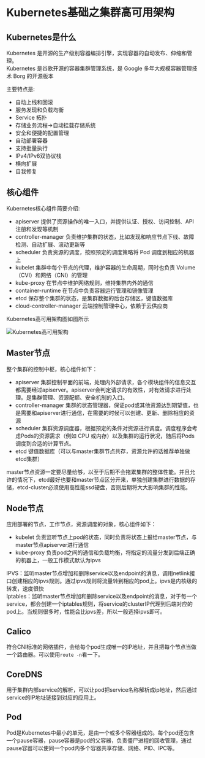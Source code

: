 # Kubernetes基础之集群高可用架构

## Kubernetes是什么

Kubernetes 是开源的生产级别容器编排引擎，实现容器的自动发布、伸缩和管理。  
Kubernetes 是谷歌开源的容器集群管理系统，是 Google 多年大规模容器管理技术 Borg 的开源版本

主要特点是:

- 自动上线和回滚
- 服务发现和负载均衡
- Service 拓扑
- 存储业务流程->自动挂载存储系统
- 安全和便捷的配置管理
- 自动部署容器
- 支持批量执行
- IPv4/IPv6双协议栈
- 横向扩展
- 自我修复

## 核心组件

Kubernetes核心组件简要介绍:

- apiserver 提供了资源操作的唯一入口，并提供认证、授权、访问控制、API 注册和发现等机制
- controller-manager 负责维护集群的状态，比如发现和响应节点下线、故障检测、自动扩展、滚动更新等
- scheduler 负责资源的调度，按照预定的调度策略将 Pod 调度到相应的机器上
- kubelet 集群中每个节点的代理，维护容器的生命周期，同时也负责 Volume（CVI）和网络（CNI）的管理
- kube-proxy 在节点中维护网络规则，维持集群内外的通信
- container-runtime 在节点中负责容器运行管理和镜像管理
- etcd 保存整个集群的状态，是集群数据的后台存储区，键值数据库
- cloud-controller-manager 云端控制管理中心，依赖于云供应商

Kubernetes高可用架构图如图所示

![Kubernetes高可用架构](https://deemoprobe.oss-cn-shanghai.aliyuncs.com/images/Kubernetes高可用架构.drawio.png)

## Master节点

整个集群的控制中枢，核心组件如下：

- apiserver 集群控制平面的前端，处理内外部请求，各个模块组件的信息交互都需要经过apiserver。apiserver会判定请求的有效性，对有效请求进行处理。是集群管理、资源配额、安全机制的入口。
- controller-manager 集群的状态管理器，保证pod或其他资源达到期望值，也是需要和apiserver进行通信，在需要的时候可以创建、更新、删除相应的资源
- scheduler 集群资源调度器，根据预定的条件对资源进行调度。调度程序会考虑Pods的资源需求（例如 CPU 或内存）以及集群的运行状况，随后将Pods调度到合适的计算节点。
- etcd 键值数据库（可以与master集群节点共存，资源允许的话推荐单独做etcd集群）

master节点资源一定要尽量给够，以至于后期不会拖累集群的整体性能。并且允许的情况下，etcd最好也要和master节点区分开来，单独创建集群进行数据的存储，etcd-cluster必须使用高性能ssd硬盘，否则后期将大大影响集群的性能。

## Node节点

应用部署的节点，工作节点，资源调度的对象，核心组件如下：

- kubelet 负责监听节点上pod的状态，同时负责将状态上报给master节点，与master节点apiserver进行通信
- kube-proxy 负责pod之间的通信和负载均衡，将指定的流量分发到后端正确的机器上，一般工作模式默认为ipvs

IPVS：监听master节点增加和删除service以及endpoint的消息，调用netlink接口创建相应的ipvs规则。通过ipvs规则将流量转到相应的pod上。ipvs是内核级的转发，速度很快  
Iptables：监听master节点增加和删除service以及endpoint的消息，对于每一个service，都会创建一个iptables规则，将service的clusterIP代理到后端对应的pod上。当规则很多时，性能会比ipvs差，所以一般选择ipvs即可。

## Calico

符合CNI标准的网络插件，会给每个pod生成唯一的IP地址，并且把每个节点当做一个路由器。可以使用`route -n`看一下。

## CoreDNS

用于集群内部service的解析，可以让pod把service名称解析成ip地址，然后通过service的IP地址链接到对应的应用上。

## Pod

Pod是Kubernetes中最小的单元，是由一个或多个容器组成的。每个pod还包含一个pause容器，pause容器是pod的父容器，负责僵尸进程的回收管理，通过pause容器可以使同一个pod内多个容器共享存储、网络、PID、IPC等。
